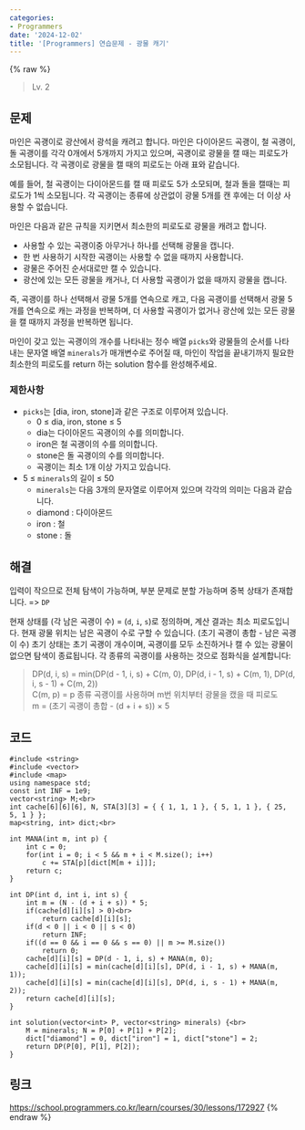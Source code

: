 ```yaml
---
categories:
- Programmers
date: '2024-12-02'
title: '[Programmers] 연습문제 - 광물 캐기'
---
```


{% raw %}
> Lv. 2<br>

## 문제
마인은 곡괭이로 광산에서 광석을 캐려고 합니다. 마인은 다이아몬드 곡괭이, 철 곡괭이, 돌 곡괭이를 각각 0개에서 5개까지 가지고 있으며, 곡괭이로 광물을 캘 때는 피로도가 소모됩니다. 각 곡괭이로 광물을 캘 때의 피로도는 아래 표와 같습니다.

예를 들어, 철 곡괭이는 다이아몬드를 캘 때 피로도 5가 소모되며, 철과 돌을 캘때는 피로도가 1씩 소모됩니다. 각 곡괭이는 종류에 상관없이 광물 5개를 캔 후에는 더 이상 사용할 수 없습니다.

마인은 다음과 같은 규칙을 지키면서 최소한의 피로도로 광물을 캐려고 합니다.
-   사용할 수 있는 곡괭이중 아무거나 하나를 선택해 광물을 캡니다.
-   한 번 사용하기 시작한 곡괭이는 사용할 수 없을 때까지 사용합니다.
-   광물은 주어진 순서대로만 캘 수 있습니다.
-   광산에 있는 모든 광물을 캐거나, 더 사용할 곡괭이가 없을 때까지 광물을 캡니다.

즉, 곡괭이를 하나 선택해서 광물 5개를 연속으로 캐고, 다음 곡괭이를 선택해서 광물 5개를 연속으로 캐는 과정을 반복하며, 더 사용할 곡괭이가 없거나 광산에 있는 모든 광물을 캘 때까지 과정을 반복하면 됩니다.

마인이 갖고 있는 곡괭이의 개수를 나타내는 정수 배열  `picks`와 광물들의 순서를 나타내는 문자열 배열  `minerals`가 매개변수로 주어질 때, 마인이 작업을 끝내기까지 필요한 최소한의 피로도를 return 하는 solution 함수를 완성해주세요.

### 제한사항
-   `picks`는 [dia, iron, stone]과 같은 구조로 이루어져 있습니다.
    -   0 ≤ dia, iron, stone ≤ 5
    -   dia는 다이아몬드 곡괭이의 수를 의미합니다.
    -   iron은 철 곡괭이의 수를 의미합니다.
    -   stone은 돌 곡괭이의 수를 의미합니다.
    -   곡괭이는 최소 1개 이상 가지고 있습니다.
-   5 ≤  `minerals`의 길이 ≤ 50
    -   `minerals`는 다음 3개의 문자열로 이루어져 있으며 각각의 의미는 다음과 같습니다.
    -   diamond : 다이아몬드
    -   iron : 철
    -   stone : 돌

## 해결
입력이 작으므로 전체 탐색이 가능하며, 부분 문제로 분할 가능하며 중복 상태가 존재합니다. => `DP`<br>

현재 상태를 (각 남은 곡괭이 수) = (`d`, `i`, `s`)로 정의하며, 계산 결과는 최소 피로도입니다. 현재 광물 위치는 남은 곡괭이 수로 구할 수 있습니다. (초기 곡괭이 총합 - 남은 곡괭이 수) 초기 상태는 초기 곡괭이 개수이며, 곡괭이를 모두 소진하거나 캘 수 있는 광물이 없으면 탐색이 종료됩니다. 각 종류의 곡괭이를 사용하는 것으로 점화식을 설계합니다:

> DP(d, i, s) = min(DP(d - 1, i, s) + C(m, 0), DP(d, i - 1, s) + C(m, 1), DP(d, i, s - 1) + C(m, 2))<br>
> C(m, p) = p 종류 곡괭이를 사용하며 m번 위치부터 광물을 캤을 때 피로도<br>
> m = (초기 곡괭이 총합 - (d + i + s)) × 5<br>

## 코드
```
#include <string>
#include <vector>
#include <map>
using namespace std;
const int INF = 1e9;
vector<string> M;<br>
int cache[6][6][6], N, STA[3][3] = { { 1, 1, 1 }, { 5, 1, 1 }, { 25, 5, 1 } };
map<string, int> dict;<br>

int MANA(int m, int p) {
    int c = 0;
    for(int i = 0; i < 5 && m + i < M.size(); i++)
        c += STA[p][dict[M[m + i]]];
    return c;
}

int DP(int d, int i, int s) {
    int m = (N - (d + i + s)) * 5;
    if(cache[d][i][s] > 0)<br>
        return cache[d][i][s];
    if(d < 0 || i < 0 || s < 0)
        return INF;
    if((d == 0 && i == 0 && s == 0) || m >= M.size())
        return 0;
    cache[d][i][s] = DP(d - 1, i, s) + MANA(m, 0);
    cache[d][i][s] = min(cache[d][i][s], DP(d, i - 1, s) + MANA(m, 1));
    cache[d][i][s] = min(cache[d][i][s], DP(d, i, s - 1) + MANA(m, 2));
    return cache[d][i][s];
}

int solution(vector<int> P, vector<string> minerals) {<br>
    M = minerals; N = P[0] + P[1] + P[2];
    dict["diamond"] = 0, dict["iron"] = 1, dict["stone"] = 2;
    return DP(P[0], P[1], P[2]);
}
```

## 링크
https://school.programmers.co.kr/learn/courses/30/lessons/172927
{% endraw %}